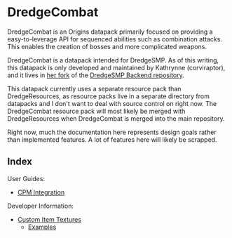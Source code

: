 # DredgeCombat

DredgeCombat is an Origins datapack primarily focused on providing a easy-to-leverage API for sequenced abilities such as combination attacks. This enables the creation of bosses and more complicated weapons.

DredgeCombat is a datapack intended for DredgeSMP. As of this writing, this datapack is only developed and maintained by Kathrynne (corviraptor), and it lives in [her fork](https://github.com/corviraptor/Backend) of the [DredgeSMP Backend repository](https://github.com/DredgeSMP/Backend).

This datapack currently uses a separate resource pack than DredgeResources, as resource packs live in a separate directory from datapacks and I don't want to deal with source control on right now. The DredgeCombat resource pack will most likely be merged with DredgeResources when DredgeCombat is merged into the main repository.

Right now, much the documentation here represents design goals rather than implemented features. A lot of features here will likely be scrapped.

## Index

User Guides:

* [CPM Integration](./cpm_integration.md)

Developer Information:

* [Custom Item Textures](./custom_item_textures/custom_item_textures.md)
  * [Examples](./custom_item_textures/examples.md)
